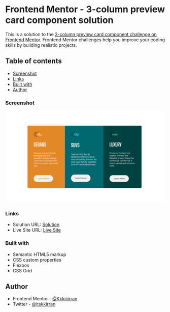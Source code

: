 # Frontend Mentor - 3-column preview card component solution

This is a solution to the [3-column preview card component challenge on Frontend Mentor](https://www.frontendmentor.io/challenges/3column-preview-card-component-pH92eAR2-). Frontend Mentor challenges help you improve your coding skills by building realistic projects. 

## Table of contents

- [Screenshot](#screenshot)
- [Links](#links)
- [Built with](#built-with)
- [Author](#author)

### Screenshot

![](./images/Screenshot%202023-08-02%20192613.png)


### Links

- Solution URL: [Solution](https://github.com/Kkkiiiirran/3-column-preview-card-component-Frontend-Mentor-Challenge-7)
- Live Site URL: [Live Site ](https://kkkiiiirran.github.io/3-column-preview-card-component-Frontend-Mentor-Challenge-7/)

### Built with

- Semantic HTML5 markup
- CSS custom properties
- Flexbox
- CSS Grid

## Author

- Frontend Mentor - [@Kkkiiiirran](frontendmentor.io/profile/Kkkiiiirran)
- Twitter - [@itskkirran](https://twitter.com/itskkirran)

